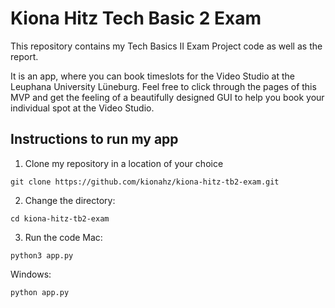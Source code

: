 # Kiona Hitz Tech Basic 2 Exam

This repository contains my Tech Basics II Exam Project code as well as the report. 

It is an app, where you can book timeslots for the Video Studio at the Leuphana University Lüneburg. 
Feel free to click through the pages of this MVP and get the feeling of a beautifully designed GUI 
to help you book your individual spot at the Video Studio.


## Instructions to run my app
1. Clone my repository in a location of your choice
```
git clone https://github.com/kionahz/kiona-hitz-tb2-exam.git
```
2. Change the directory:
```
cd kiona-hitz-tb2-exam
```

3. Run the code
Mac:
```
python3 app.py
```
Windows:
```
python app.py
```